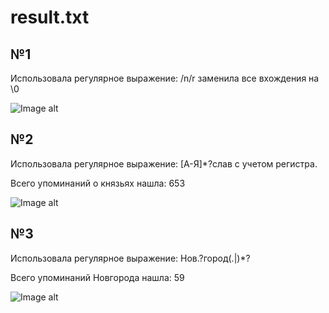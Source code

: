 # result.txt

## №1
Использовала регулярное выражение: /n/r заменила все вхождения на \0

![Image alt](https://github.com/ValeriiaKaraseva/result.txt/blob/master/Screenshot_17.jpg)

## №2
Использовала регулярное выражение: [А-Я]*?слав 
с учетом регистра. 



Всего упоминаний о князьях нашла: 653

![Image alt](https://github.com/ValeriiaKaraseva/result.txt/blob/master/Screenshot_1.jpg)

## №3
Использовала регулярное выражение: Нов.?город(.|)*? 

Всего упоминаний Новгорода нашла: 59

![Image alt](https://github.com/ValeriiaKaraseva/result.txt/blob/master/Screenshot_2.jpg)
